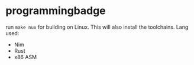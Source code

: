 # programmingbadge

run ```make nux``` for building on Linux. This will also install the toolchains.
Lang used:
 - Nim
 - Rust
 - x86 ASM
